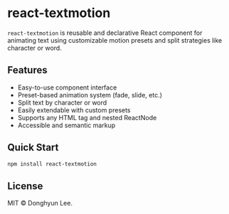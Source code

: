 # react-textmotion

`react-textmotion` is reusable and declarative React component for animating text using customizable motion presets and split strategies like character or word.

## Features

- Easy-to-use component interface
- Preset-based animation system (fade, slide, etc.)
- Split text by character or word
- Easily extendable with custom presets
- Supports any HTML tag and nested ReactNode
- Accessible and semantic markup

## Quick Start

```bash
npm install react-textmotion
```

## License

MIT © Donghyun Lee.
